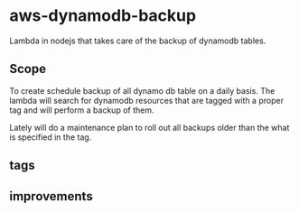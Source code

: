 # aws-dynamodb-backup

Lambda in nodejs that takes care of the backup of dynamodb tables.

## Scope

To create schedule backup of all dynamo db table on a daily basis. The lambda will search for dynamodb resources that are tagged with a proper tag and will perform a backup of them.

Lately will do a maintenance plan to roll out all backups older than the what is specified in the tag.


## tags

## improvements
